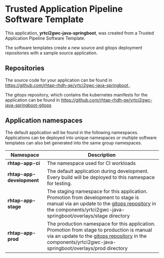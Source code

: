 # Trusted Application Pipeline Software Template

This application, **yrtci2gwc-java-springboot**, was created from a Trusted Application Pipeline Software Template.

The software templates create a new source and gitops deployment repositories with a sample source application. 

## Repositories

The source code for your application can be found in [https://github.com/rhtap-rhdh-qe/yrtci2gwc-java-springboot ](https://github.com/rhtap-rhdh-qe/yrtci2gwc-java-springboot ).
 
The gitops repository, which contains the kubernetes manifests for the application can be found in 
[https://github.com/rhtap-rhdh-qe/yrtci2gwc-java-springboot-gitops ](https://github.com/rhtap-rhdh-qe/yrtci2gwc-java-springboot-gitops ) 

## Application namespaces 

The default application will be found in the following namespaces. Applications can be deployed into unique namespaces or multiple software templates can also bet generated into the same group namespaces.  

|  Namespace   |  Description   |  
| -------- | -------- |
| **rhtap-app-ci** | The namespace used for CI workloads |
| **rhtap-app-development** | The default application during development. Every build will be deployed to this namespace for testing. |
| **rhtap-app-stage** | The staging namespace for this application. Promotion from development to stage is manual via an update to the [gitops repository](https://github.com/rhtap-rhdh-qe/yrtci2gwc-java-springboot-gitops ) in the components/yrtci2gwc-java-springboot/overlays/stage directory |
| **rhtap-app-prod** | The production namespace for this application. Promotion from stage to production is manual via an update to the [gitops repository](https://github.com/rhtap-rhdh-qe/yrtci2gwc-java-springboot-gitops ) in the components/yrtci2gwc-java-springboot/overlays/prod directory |
